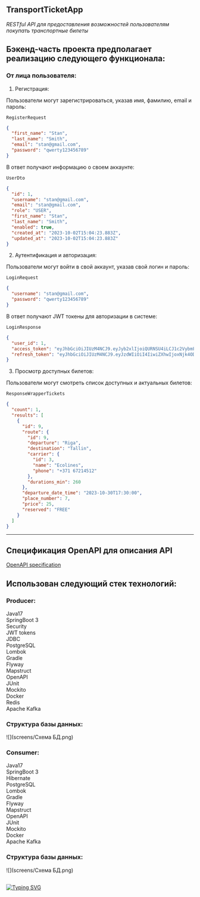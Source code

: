 ## TransportTicketApp

*RESTful API для предоставления возможностей пользователям покупать транспортные билеты*

## Бэкенд-часть проекта предполагает реализацию следующего функционала: ##

### От лица пользователя:

1. Регистрация:

Пользователи могут зарегистрироваться, указав имя, фамилию, email и пароль:

`RegisterRequest`
```json
{
  "first_name": "Stan",
  "last_name": "Smith",
  "email": "stan@gmail.com",
  "password": "qwerty123456789"
}
```
В ответ получают информацию о своем аккаунте:

`UserDto`
```json
{
  "id": 1,
  "username": "stan@gmail.com",
  "email": "stan@gmail.com",
  "role": "USER",
  "first_name": "Stan",
  "last_name": "Smith",
  "enabled": true,
  "created_at": "2023-10-02T15:04:23.883Z",
  "updated_at": "2023-10-02T15:04:23.883Z"
}
```

2. Аутентификация и авторизация:

Пользователи могут войти в свой аккаунт, указав свой логин и пароль:

`LoginRequest`
```json
{
  "username": "stan@gmail.com",
  "password": "qwerty123456789"
}
```
В ответ получают JWT токены для авторизации в системе:

`LoginResponse`
```json
{
  "user_id": 1,
  "access_token": "eyJhbGciOiJIUzM4NCJ9.eyJyb2xlIjoiQURNSU4iLCJ1c2VybmFtZSI6ImFkbWluIiwiaXNzIjoiYWxla3NleVNlcnZlciIsInN1YiI6IjgiLCJleHAiOjE2OTYyNDQ1ODIsImp0aSI6IjQ5OGJlM2UyLTI0YWMtNDZmYy05YjU0LTFkYWZjNWRhYTVjYSJ9.2u_SQbANmntLLUyVOBlnezvhLHX-ClG0RQ45zNnuBeWFQIbpdgDIN-xWCPdk0Znw",
  "refresh_token": "eyJhbGciOiJIUzM4NCJ9.eyJzdWIiOiI4IiwiZXhwIjoxNjk4ODM0NzgyLCJqdGkiOiJhNTUwYTYzMi1iYjkyLTQ5MjYtYmMzMS1lY2ZiZmIwMDEwZmEifQ.Q5NEHIAFqkbs8jt1pkLfoB9pRxKOHDaSyWhWXcA2lDjlB-VoeNk6vtqWdBO8dCMt"
}
```

3. Просмотр доступных билетов:

Пользователи могут смотреть список доступных и актуальных билетов:

`ResponseWrapperTickets`
```json
{
  "count": 1,
  "results": [
    {
      "id": 9,
      "route": {
        "id": 9,
        "departure": "Riga",
        "destination": "Tallin",
        "carrier": {
          "id": 3,
          "name": "Ecolines",
          "phone": "+371 67214512"
        },
        "durations_min": 260
      },
      "departure_date_time": "2023-10-30T17:30:00",
      "place_number": 7,
      "price": 25,
      "reserved": "FREE"
    }
  ]
}
```


---

## Спецификация OpenAPI для описания API ##

[OpenAPI specification](openapi.yaml "OpenAPI")

## Использован следующий стек технологий: ##

### Producer:

Java17\
SpringBoot 3\
Security\
JWT tokens\
JDBC\
PostgreSQL\
Lombok\
Gradle\
Flyway\
Mapstruct\
OpenAPI\
JUnit\
Mockito\
Docker\
Redis\
Apache Kafka

### Структура базы данных:

![](screens/Схема БД.png)

### Consumer:

Java17\
SpringBoot 3\
Hibernate\
PostgreSQL\
Lombok\
Gradle\
Flyway\
Mapstruct\
OpenAPI\
JUnit\
Mockito\
Docker\
Apache Kafka

### Структура базы данных:

![](screens/Схема БД.png)

##

[![Typing SVG](https://readme-typing-svg.herokuapp.com?color=%2336BCF7&lines=thank+you+for+your+attention)](https://git.io/typing-svg)